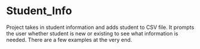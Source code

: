 # Student_Info
Project takes in student information and adds student to CSV file. It prompts the user whether student is new or existing to see what information is needed. There are a few examples at the very end.
